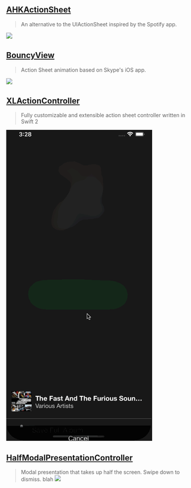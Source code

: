 [AHKActionSheet](https://github.com/fastred/AHKActionSheet)
--
> An alternative to the UIActionSheet inspired by the Spotify app.

![](https://raw.githubusercontent.com/fastred/AHKActionSheet/master/example.gif)

[BouncyView](https://github.com/fastred/BouncyView)
--
> Action Sheet animation based on Skype's iOS app.

![](https://raw.githubusercontent.com/fastred/BouncyView/master/demo.gif)

[XLActionController](https://github.com/xmartlabs/XLActionController)
--
> Fully customizable and extensible action sheet controller written in Swift 2

![](https://github.com/xmartlabs/XLActionController/raw/master/Media/demo_spotify.gif)

[HalfModalPresentationController](https://github.com/martinnormark/HalfModalPresentationController)
--
> Modal presentation that takes up half the screen. Swipe down to dismiss.
blah
![](https://raw.githubusercontent.com/martinnormark/HalfModalPresentationController/master/assets/half-modal-presentation.gif)
